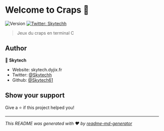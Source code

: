 # Welcome to Craps 👋
![Version](https://img.shields.io/badge/version-1.0.0-blue.svg?cacheSeconds=2592000)
[![Twitter: Skytechh](https://img.shields.io/twitter/follow/Skytechh.svg?style=social)](https://twitter.com/Skytechh)

> Jeux du craps en terminal C

## Author

👤 **Skytech**

* Website: skytech.dyjix.fr
* Twitter: [@Skytechh](https://twitter.com/Skytechh)
* Github: [@Skytech61](https://github.com/Skytech61)

## Show your support

Give a ⭐️ if this project helped you!


***
_This README was generated with ❤️ by [readme-md-generator](https://github.com/kefranabg/readme-md-generator)_